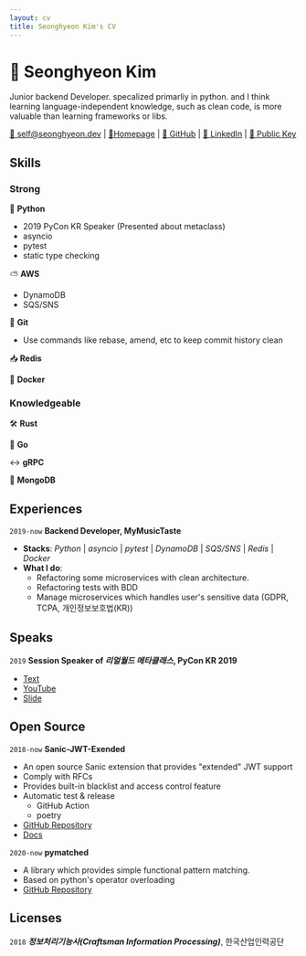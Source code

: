 ```yaml
---
layout: cv
title: Seonghyeon Kim's CV
---
```

# 🤖 Seonghyeon Kim
Junior backend Developer. specalized primarliy in python. and I think learning language-independent knowledge, such as clean code, is more valuable than learning frameworks or libs.

<div id="webaddress">
<a href="mailto:self@seonghyeon.dev">📧 self@seonghyeon.dev</a>
| <a href="https://seonghyeon.dev">📕Homepage</a>
| <a href="https://github.com/NovemberOscar">🚀 GitHub</a>
| <a href="https://www.linkedin.com/in/novemberoscar/">💼 LinkedIn</a>
| <a href="https://keybase.io/mmtnovemberoscar/pgp_keys.asc">🔐 Public Key</a>
</div>

## Skills

### Strong

🐍 __Python__
- 2019 PyCon KR Speaker (Presented about metaclass)
- asyncio
- pytest
- static type checking

⛅️ __AWS__
- DynamoDB
- SQS/SNS

🌳 __Git__
- Use commands like rebase, amend, etc to keep commit history clean

📥 __Redis__

🐳 __Docker__

### Knowledgeable

🛠 __Rust__

💨 __Go__

↔️ __gRPC__

🍃 __MongoDB__

## Experiences
`2019-now`
__Backend Developer, MyMusicTaste__
- **Stacks**:
    *Python* | *asyncio* | *pytest* | *DynamoDB* | *SQS/SNS* | *Redis* | *Docker*
- **What I do**: 
    - Refactoring some microservices with clean architecture. 
    - Refactoring tests with BDD
    - Manage microservices which handles user's sensitive data (GDPR, TCPA, 개인정보보호법(KR))

## Speaks

`2019`
__Session Speaker of *리얼월드 메타클래스*, PyCon KR 2019__
- [Text](https://seonghyeon.dev/realworld-metaclass)
- [YouTube](https://youtu.be/NEpVvBGPhLU)
- [Slide](https://slides.com/seonghyeonkim/pyconkr-realworld-metaclass)


## Open Source

`2018-now`
__Sanic-JWT-Exended__
- An open source Sanic extension that provides "extended" JWT support
- Comply with RFCs
- Provides built-in blacklist and access control feature
- Automatic test & release
    - GitHub Action
    - poetry
- [GitHub Repository](https://github.com/NovemberOscar/Sanic-JWT-Extended)
- [Docs](https://sanic-jwt-extended.seonghyeon.dev/)

`2020-now`
__pymatched__
- A library which provides simple functional pattern matching.
- Based on python's operator overloading
- [GitHub Repository](https://github.com/NovemberOscar/pymatched)

## Licenses

`2018`
***정보처리기능사(Craftsman Information Processing)***, 한국산업인력공단

<!-- ## Education

`2017-2020`
__Daedeok SW Meister High School__

- High School Diploma -->
